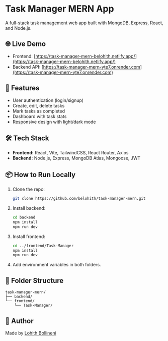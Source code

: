 # Task Manager MERN App

A full-stack task management web app built with MongoDB, Express, React, and Node.js.

## 🌐 Live Demo

- Frontend: [https://task-manager-mern-belohith.netlify.app/](https://task-manager-mern-belohith.netlify.app/)
- Backend API: [https://task-manager-mern-yte7.onrender.com](https://task-manager-mern-yte7.onrender.com)

## 🚀 Features

- User authentication (login/signup)
- Create, edit, delete tasks
- Mark tasks as completed
- Dashboard with task stats
- Responsive design with light/dark mode

## 🛠 Tech Stack

- **Frontend:** React, Vite, TailwindCSS, React Router, Axios
- **Backend:** Node.js, Express, MongoDB Atlas, Mongoose, JWT

## 📦 How to Run Locally

1. Clone the repo:
   ```bash
   git clone https://github.com/belohith/task-manager-mern.git
   ```

2. Install backend:
   ```bash
   cd backend
   npm install
   npm run dev
   ```

3. Install frontend:
   ```bash
   cd ../frontend/Task-Manager
   npm install
   npm run dev
   ```

4. Add environment variables in both folders.

## 📁 Folder Structure

```
task-manager-mern/
├── backend/
└── frontend/
    └── Task-Manager/
```

## 👤 Author

Made by [Lohith Bollineni](https://belohithdev.framer.website)
